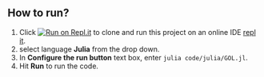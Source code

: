 ## How to run?

1. Click [![Run on Repl.it](https://repl.it/badge/github/urvishvasani/HW_2_3_Game_of_Life)](https://repl.it/github/urvishvasani/HW_2_3_Game_of_Life) to clone and run this project on an online IDE [repl it](https://repl.it/repls/AjarGrubbyProgramminglanguage#README.md).
2. select language **Julia** from the drop down.
3. In **Configure the run button** text box, enter ```julia code/julia/GOL.jl```.
4. Hit **Run** to run the code.